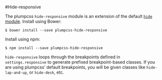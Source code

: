 #Hide-responsive

The plumpcss `hide-responsive` module is an extension of the default [`hide`
module](https://github.com/plumpcss/trumps.hide).
Install using Bower:

    $ bower install --save plumpcss-hide-responsive

Install using npm:

    $ npm install --save plumpcss-hide-responsive

`hide-responsive` loops through the breakpoints defined in
`settings.responsive` to generate prefixed breakpoint-based classes. If you are
using plumpcss’ default breakpoints, you will be given classes like
`hide-lap-and-up`, or `hide-desk`, etc.

